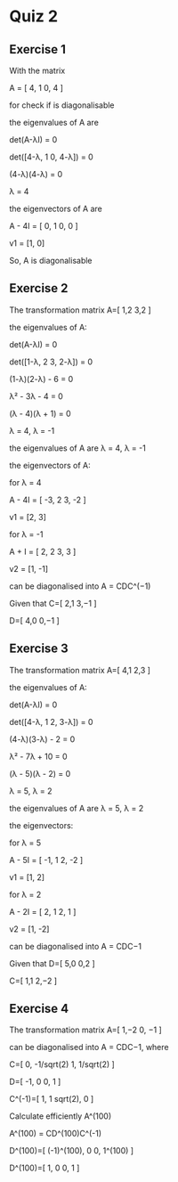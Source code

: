# Quiz 2

## Exercise 1

With the matrix

A = [
    4, 1
    0, 4
]

for check if is diagonalisable

the eigenvalues of A are

det(A-λI) = 0

det([4-λ, 1
    0, 4-λ]) = 0

(4-λ)(4-λ) = 0

λ = 4

the eigenvectors of A are

A - 4I = [
    0, 1
    0, 0
]

v1 = [1, 0]

So, A is diagonalisable

## Exercise 2

The transformation matrix
A=[
    1,2
    3,2
]

the eigenvalues of A:

det(A-λI) = 0

det([1-λ, 2
    3, 2-λ]) = 0

(1-λ)(2-λ) - 6 = 0

λ² - 3λ - 4 = 0

(λ - 4)(λ + 1) = 0

λ = 4, λ = -1

the eigenvalues of A are λ = 4, λ = -1

the eigenvectors of A:

for λ = 4

A - 4I = [
    -3, 2
    3, -2
]

v1 = [2, 3]

for λ = -1

A + I = [
    2, 2
    3, 3
]

v2 = [1, -1]

can be diagonalised into A = CDC^(−1)

Given that C=[
    2,1
    3,−1
]

D=[
    4,0
    0,−1
]

## Exercise 3

The transformation matrix
A=[
    4,1
    2,3
]

the eigenvalues of A:

det(A-λI) = 0

det([4-λ, 1
    2, 3-λ]) = 0

(4-λ)(3-λ) - 2 = 0

λ² - 7λ + 10 = 0

(λ - 5)(λ - 2) = 0

λ = 5, λ = 2

the eigenvalues of A are λ = 5, λ = 2

the eigenvectors:

for λ = 5

A - 5I = [
    -1, 1
    2, -2
]

v1 = [1, 2]

for λ = 2

A - 2I = [
    2, 1
    2, 1
]

v2 = [1, -2]

can be diagonalised into A = CDC−1

Given that
D=[
    5,0
    0,2
]

C=[
    1,1
    2,−2
]

## Exercise 4

The transformation matrix
A=[
    1,−2
    0, −1
]

can be diagonalised into A = CDC−1, where

C=[
    0, -1/sqrt(2)
    1, 1/sqrt(2)
]

D=[
    -1, 0
    0, 1
]

C^(-1)=[
    1, 1
    sqrt(2), 0
]

Calculate efficiently A^(100)

A^(100) = CD^(100)C^(-1)

D^(100)=[
    (-1)^(100), 0
    0, 1^(100)
]

D^(100)=[
    1, 0
    0, 1
]
